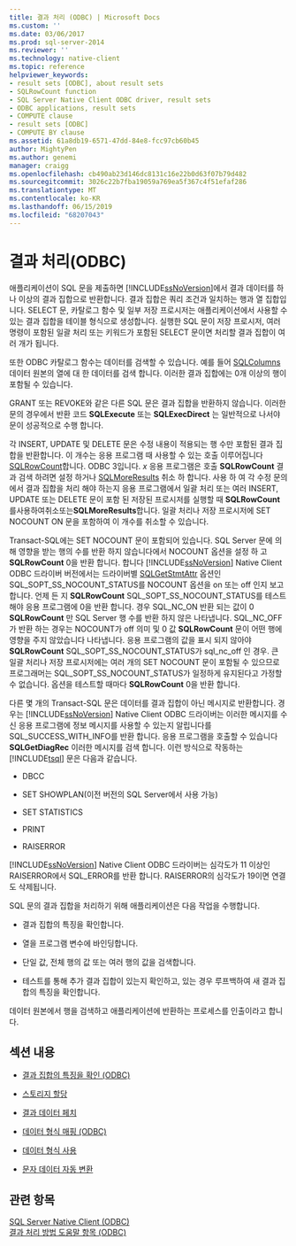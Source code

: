 ```yaml
---
title: 결과 처리 (ODBC) | Microsoft Docs
ms.custom: ''
ms.date: 03/06/2017
ms.prod: sql-server-2014
ms.reviewer: ''
ms.technology: native-client
ms.topic: reference
helpviewer_keywords:
- result sets [ODBC], about result sets
- SQLRowCount function
- SQL Server Native Client ODBC driver, result sets
- ODBC applications, result sets
- COMPUTE clause
- result sets [ODBC]
- COMPUTE BY clause
ms.assetid: 61a8db19-6571-47dd-84e8-fcc97cb60b45
author: MightyPen
ms.author: genemi
manager: craigg
ms.openlocfilehash: cb490ab23d146dc8131c16e22b0d63f07b79d482
ms.sourcegitcommit: 3026c22b7fba19059a769ea5f367c4f51efaf286
ms.translationtype: MT
ms.contentlocale: ko-KR
ms.lasthandoff: 06/15/2019
ms.locfileid: "68207043"
---
```

# <a name="processing-results-odbc"></a>결과 처리(ODBC)
  애플리케이션이 SQL 문을 제출하면 [!INCLUDE[ssNoVersion](../../includes/ssnoversion-md.md)]에서 결과 데이터를 하나 이상의 결과 집합으로 반환합니다. 결과 집합은 쿼리 조건과 일치하는 행과 열 집합입니다. SELECT 문, 카탈로그 함수 및 일부 저장 프로시저는 애플리케이션에서 사용할 수 있는 결과 집합을 테이블 형식으로 생성합니다. 실행한 SQL 문이 저장 프로시저, 여러 명령이 포함된 일괄 처리 또는 키워드가 포함된 SELECT 문이면 처리할 결과 집합이 여러 개가 됩니다.  
  
 또한 ODBC 카탈로그 함수는 데이터를 검색할 수 있습니다. 예를 들어 [SQLColumns](../native-client-odbc-api/sqlcolumns.md) 데이터 원본의 열에 대 한 데이터를 검색 합니다. 이러한 결과 집합에는 0개 이상의 행이 포함될 수 있습니다.  
  
 GRANT 또는 REVOKE와 같은 다른 SQL 문은 결과 집합을 반환하지 않습니다. 이러한 문의 경우에서 반환 코드 **SQLExecute** 또는 **SQLExecDirect** 는 일반적으로 나서야 문이 성공적으로 수행 합니다.  
  
 각 INSERT, UPDATE 및 DELETE 문은 수정 내용이 적용되는 행 수만 포함된 결과 집합을 반환합니다. 이 개수는 응용 프로그램 때 사용할 수 있는 호출 이루어집니다 [SQLRowCount](../native-client-odbc-api/sqlrowcount.md)합니다. ODBC 3입니다. *x* 응용 프로그램은 호출 **SQLRowCount** 결과 검색 하려면 설정 하거나 [SQLMoreResults](../native-client-odbc-api/sqlmoreresults.md) 취소 하 합니다. 사용 하 여 각 수정 문의에서 결과 집합을 처리 해야 하는지 응용 프로그램에서 일괄 처리 또는 여러 INSERT, UPDATE 또는 DELETE 문이 포함 된 저장된 프로시저를 실행할 때 **SQLRowCount** 를사용하여취소또는**SQLMoreResults**합니다. 일괄 처리나 저장 프로시저에 SET NOCOUNT ON 문을 포함하여 이 개수를 취소할 수 있습니다.  
  
 Transact-SQL에는 SET NOCOUNT 문이 포함되어 있습니다. SQL Server 문에 의해 영향을 받는 행의 수를 반환 하지 않습니다에서 NOCOUNT 옵션을 설정 하 고 **SQLRowCount** 0을 반환 합니다. 합니다 [!INCLUDE[ssNoVersion](../../includes/ssnoversion-md.md)] Native Client ODBC 드라이버 버전에서는 드라이버별 [SQLGetStmtAttr](../native-client-odbc-api/sqlgetstmtattr.md) 옵션인 SQL_SOPT_SS_NOCOUNT_STATUS를 NOCOUNT 옵션을 on 또는 off 인지 보고 합니다. 언제 든 지 **SQLRowCount** SQL_SOPT_SS_NOCOUNT_STATUS를 테스트 해야 응용 프로그램에 0을 반환 합니다. 경우 SQL_NC_ON 반환 되는 값이 0 **SQLRowCount** 만 SQL Server 행 수를 반환 하지 않은 나타냅니다. SQL_NC_OFF가 반환 하는 경우는 NOCOUNT가 off 의미 및 0 값 **SQLRowCount** 문이 어떤 행에 영향을 주지 않았습니다 나타냅니다. 응용 프로그램의 값을 표시 되지 않아야 **SQLRowCount** SQL_SOPT_SS_NOCOUNT_STATUS가 sql_nc_off 인 경우. 큰 일괄 처리나 저장 프로시저에는 여러 개의 SET NOCOUNT 문이 포함될 수 있으므로 프로그래머는 SQL_SOPT_SS_NOCOUNT_STATUS가 일정하게 유지된다고 가정할 수 없습니다. 옵션을 테스트할 때마다 **SQLRowCount** 0을 반환 합니다.  
  
 다른 몇 개의 Transact-SQL 문은 데이터를 결과 집합이 아닌 메시지로 반환합니다. 경우는 [!INCLUDE[ssNoVersion](../../includes/ssnoversion-md.md)] Native Client ODBC 드라이버는 이러한 메시지를 수신 응용 프로그램에 정보 메시지를 사용할 수 있는지 알립니다를 SQL_SUCCESS_WITH_INFO를 반환 합니다. 응용 프로그램을 호출할 수 있습니다 **SQLGetDiagRec** 이러한 메시지를 검색 합니다. 이런 방식으로 작동하는 [!INCLUDE[tsql](../../includes/tsql-md.md)] 문은 다음과 같습니다.  
  
-   DBCC  
  
-   SET SHOWPLAN(이전 버전의 SQL Server에서 사용 가능)  
  
-   SET STATISTICS  
  
-   PRINT  
  
-   RAISERROR  
  
 [!INCLUDE[ssNoVersion](../../includes/ssnoversion-md.md)] Native Client ODBC 드라이버는 심각도가 11 이상인 RAISERROR에서 SQL_ERROR를 반환 합니다. RAISERROR의 심각도가 19이면 연결도 삭제됩니다.  
  
 SQL 문의 결과 집합을 처리하기 위해 애플리케이션은 다음 작업을 수행합니다.  
  
-   결과 집합의 특징을 확인합니다.  
  
-   열을 프로그램 변수에 바인딩합니다.  
  
-   단일 값, 전체 행의 값 또는 여러 행의 값을 검색합니다.  
  
-   테스트를 통해 추가 결과 집합이 있는지 확인하고, 있는 경우 루프백하여 새 결과 집합의 특징을 확인합니다.  
  
 데이터 원본에서 행을 검색하고 애플리케이션에 반환하는 프로세스를 인출이라고 합니다.  
  
## <a name="in-this-section"></a>섹션 내용  
  
-   [결과 집합의 특징을 확인 &#40;ODBC&#41;](determining-the-characteristics-of-a-result-set-odbc.md)  
  
-   [스토리지 할당](assigning-storage.md)  
  
-   [결과 데이터 페치](fetching-result-data.md)  
  
-   [데이터 형식 매핑 &#40;ODBC&#41;](mapping-data-types-odbc.md)  
  
-   [데이터 형식 사용](data-type-usage.md)  
  
-   [문자 데이터 자동 변환](autotranslation-of-character-data.md)  
  
## <a name="see-also"></a>관련 항목  
 [SQL Server Native Client &#40;ODBC&#41;](../native-client/odbc/sql-server-native-client-odbc.md)   
 [결과 처리 방법 도움말 항목 &#40;ODBC&#41;](../../database-engine/dev-guide/processing-results-how-to-topics-odbc.md)  
  
  
